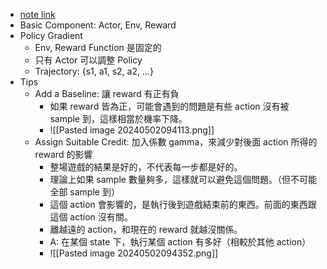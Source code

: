 * [note link](https://hackmd.io/@shaoeChen/Bywb8YLKS/https%3A%2F%2Fhackmd.io%2F%40shaoeChen%2FHkH2hSKuS)
* Basic Component: Actor, Env, Reward
* Policy Gradient
	* Env, Reward Function 是固定的
	* 只有 Actor 可以調整 Policy
	* Trajectory: {s1, a1, s2, a2, ...}
* Tips
	* Add a Baseline: 讓 reward 有正有負
		* 如果 reward 皆為正，可能會遇到的問題是有些 action 沒有被 sample 到，這樣相當於機率下降。
		* ![[Pasted image 20240502094113.png]]
	* Assign Suitable Credit: 加入係數 gamma，來減少對後面 action 所得的 reward 的影響
		* 整場遊戲的結果是好的，不代表每一步都是好的。
		* 理論上如果 sample 數量夠多，這樣就可以避免這個問題。（但不可能全部 sample 到）
		* 這個 action 會影響的，是執行後到遊戲結束前的東西。前面的東西跟這個 action 沒有關。
		* 離越遠的 action，和現在的 reward 就越沒關係。
		* A: 在某個 state 下，執行某個 action 有多好（相較於其他 action）
		* ![[Pasted image 20240502094352.png]]